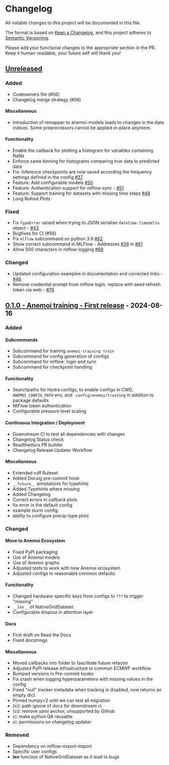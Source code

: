 # Changelog

All notable changes to this project will be documented in this file.

The format is based on [Keep a Changelog](https://keepachangelog.com/en/1.1.0/),
and this project adheres to [Semantic Versioning](https://semver.org/spec/v2.0.0.html).

Please add your functional changes to the appropriate section in the PR.
Keep it human-readable, your future self will thank you!

## [Unreleased](https://github.com/ecmwf/anemoi-training/compare/0.1.0...HEAD)

### Added
- Codeowners file (#56)
- Changelog merge strategy (#56)

#### Miscellaneous

- Introduction of remapper to anemoi-models leads to changes in the data indices. Some preprocessors cannot be applied in-place anymore.

#### Functionality

- Enable the callback for plotting a histogram for variables containing NaNs
- Enforce same binning for histograms comparing true data to predicted data
- Fix: Inference checkpoints are now saved according the frequency settings defined in the config [#37](https://github.com/ecmwf/anemoi-training/pull/37)
- Feature: Add configurable models [#50](https://github.com/ecmwf/anemoi-training/pulls/50)
- Feature: Authentication support for mlflow sync - [#51](https://github.com/ecmwf/anemoi-training/pull/51)
- Feature: Support training for datasets with missing time steps [#48](https://github.com/ecmwf/anemoi-training/pulls/48)
- Long Rollout Plots

### Fixed

- Fix `TypeError` raised when trying to JSON serialise `datetime.timedelta` object - [#43](https://github.com/ecmwf/anemoi-training/pull/43)
- Bugfixes for CI (#56)
- Fix `mlflow` subcommand on python 3.9 [#62](https://github.com/ecmwf/anemoi-training/pull/62)
- Show correct subcommand in MLFlow - Addresses [#39](https://github.com/ecmwf/anemoi-training/issues/39) in [#61](https://github.com/ecmwf/anemoi-training/pull/61)
- Allow 500 characters in mlflow logging [#88](https://github.com/ecmwf/anemoi-training/pull/88)

### Changed

- Updated configuration examples in documentation and corrected links - [#46](https://github.com/ecmwf/anemoi-training/pull/46)
- Remove credential prompt from mlflow login, replace with seed refresh token via web - [#78](https://github.com/ecmwf/anemoi-training/pull/78)

## [0.1.0 - Anemoi training - First release](https://github.com/ecmwf/anemoi-training/releases/tag/0.1.0) - 2024-08-16

### Added

#### Subcommands

- Subcommand for training `anemoi-training train`
- Subcommand for config generation of configs
- Subcommand for mlflow: login and sync
- Subcommand for checkpoint handling

#### Functionality
- Searchpaths for Hydra configs, to enable configs in CWD, `ANEMOI_CONFIG_PATH` env, and `.config/anemoi/training` in addition to package defaults
- MlFlow token authentication
- Configurable pressure level scaling

#### Continuous Integration / Deployment

- Downstream CI to test all dependencies with changes
- Changelog Status check
- Readthedocs PR builder
- Changelog Release Updater Workflow

#### Miscellaneous

- Extended ruff Ruleset
- Added Docsig pre-commit hook
- `__future__` annotations for typehints
- Added Typehints where missing
- Added Changelog
- Correct errors in callback plots
- fix error in the default config
- example slurm config
- ability to configure precip-type plots

### Changed

#### Move to Anemoi Ecosystem

- Fixed PyPI packaging
- Use of Anemoi models
- Use of Anemoi graphs
- Adjusted tests to work with new Anemoi ecosystem
- Adjusted configs to reasonable common defaults

#### Functionality

- Changed hardware-specific keys from configs to `???` to trigger "missing"
- `__len__` of NativeGridDataset
- Configurable dropout in attention layer

#### Docs

- First draft on Read the Docs
- Fixed docstrings

#### Miscellaneous

- Moved callbacks into folder to fascilitate future refactor
- Adjusted PyPI release infrastructure to common ECMWF workflow
- Bumped versions in Pre-commit hooks
- Fix crash when logging hyperparameters with missing values in the config
- Fixed "null" tracker metadata when tracking is disabled, now returns an empty dict
- Pinned numpy<2 until we can test all migration
- (ci): path ignore of docs for downstream ci
- (ci): remove yaml anchor, unsupported by Github
- ci: make python QA reusable
- ci: permissions on changelog updater

### Removed

- Dependency on mlflow-export-import
- Specific user configs
- **len** function of NativeGridDataset as it lead to bugs

<!-- Add Git Diffs for Links above -->
